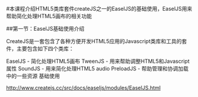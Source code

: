 #本课程介绍HTML5类库套件createJS之一的EaselJS的基础使用，EaselJS用来帮助简化处理HTML5画布的相关功能

##第一节：EaselJS基础使用介绍

CreateJS是一套包含了各种方便开发HTML5应用的Javascript类库和工具的套件，主要包含如下四个类库：

EaselJS - 简化处理HTML5画布
TweenJS - 用来帮助调整HTML5和Javascript属性
SoundJS - 用来简化处理HTML5 audio
PreloadJS - 帮助管理和协调加载中的一些资源
基础使用

http://www.createjs.cc/src/docs/easeljs/modules/EaselJS.html

